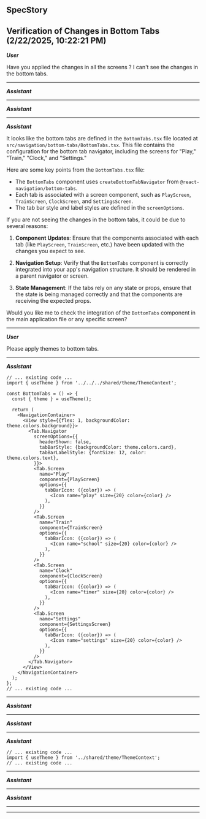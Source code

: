 ## SpecStory

## Verification of Changes in Bottom Tabs (2/22/2025, 10:22:21 PM)

_**User**_

Have you applied the changes in all the screens ? I can't see the changes in the bottom tabs.

---

_**Assistant**_



---

_**Assistant**_



---

_**Assistant**_

It looks like the bottom tabs are defined in the `BottomTabs.tsx` file located at `src/navigation/bottom-tabs/BottomTabs.tsx`. This file contains the configuration for the bottom tab navigator, including the screens for "Play," "Train," "Clock," and "Settings."

Here are some key points from the `BottomTabs.tsx` file:

- The `BottomTabs` component uses `createBottomTabNavigator` from `@react-navigation/bottom-tabs`.
- Each tab is associated with a screen component, such as `PlayScreen`, `TrainScreen`, `ClockScreen`, and `SettingsScreen`.
- The tab bar style and label styles are defined in the `screenOptions`.

If you are not seeing the changes in the bottom tabs, it could be due to several reasons:

1. **Component Updates**: Ensure that the components associated with each tab (like `PlayScreen`, `TrainScreen`, etc.) have been updated with the changes you expect to see.

2. **Navigation Setup**: Verify that the `BottomTabs` component is correctly integrated into your app's navigation structure. It should be rendered in a parent navigator or screen.

3. **State Management**: If the tabs rely on any state or props, ensure that the state is being managed correctly and that the components are receiving the expected props.

Would you like me to check the integration of the `BottomTabs` component in the main application file or any specific screen?

---

_**User**_

Please apply themes to bottom tabs.

---

_**Assistant**_

```
// ... existing code ...
import { useTheme } from '../../../shared/theme/ThemeContext';

const BottomTabs = () => {
  const { theme } = useTheme();

  return (
    <NavigationContainer>
      <View style={{flex: 1, backgroundColor: theme.colors.background}}>
        <Tab.Navigator
          screenOptions={{
            headerShown: false,
            tabBarStyle: {backgroundColor: theme.colors.card},
            tabBarLabelStyle: {fontSize: 12, color: theme.colors.text},
          }}>
          <Tab.Screen
            name="Play"
            component={PlayScreen}
            options={{
              tabBarIcon: ({color}) => (
                <Icon name="play" size={20} color={color} />
              ),
            }}
          />
          <Tab.Screen
            name="Train"
            component={TrainScreen}
            options={{
              tabBarIcon: ({color}) => (
                <Icon name="school" size={20} color={color} />
              ),
            }}
          />
          <Tab.Screen
            name="Clock"
            component={ClockScreen}
            options={{
              tabBarIcon: ({color}) => (
                <Icon name="timer" size={20} color={color} />
              ),
            }}
          />
          <Tab.Screen
            name="Settings"
            component={SettingsScreen}
            options={{
              tabBarIcon: ({color}) => (
                <Icon name="settings" size={20} color={color} />
              ),
            }}
          />
        </Tab.Navigator>
      </View>
    </NavigationContainer>
  );
};
// ... existing code ...
```

---

_**Assistant**_



---

_**Assistant**_



---

_**Assistant**_

```
// ... existing code ...
import { useTheme } from '../shared/theme/ThemeContext';
// ... existing code ...
```

---

_**Assistant**_



---

_**Assistant**_



---



---

